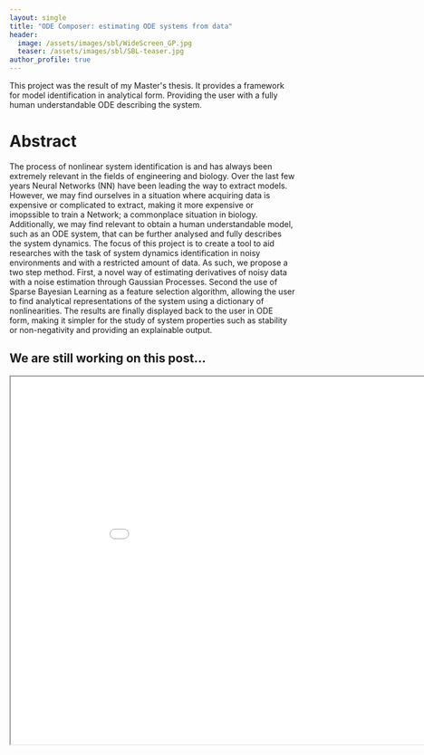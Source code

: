 ```yaml
---
layout: single
title: "ODE Composer: estimating ODE systems from data"
header:
  image: /assets/images/sbl/WideScreen_GP.jpg
  teaser: /assets/images/sbl/SBL-teaser.jpg
author_profile: true
---
```


This project was the result of my Master's thesis. It provides a framework for model identification in analytical form. Providing the user with a fully human understandable ODE describing the system.

# Abstract

The process of nonlinear system identification is and has always been extremely relevant in the fields of engineering and biology. Over the last few years Neural Networks (NN) have been leading the way to extract models. However, we may find ourselves in a situation where acquiring data is expensive or complicated to extract, making it more expensive or imopssible to train a Network; a commonplace situation in biology. Additionally, we may find relevant to obtain a human understandable model, such as an ODE system, that can be further analysed and fully describes the system dynamics. The focus of this project is to create a tool to aid researches with the task of system dynamics identification in noisy environments and with a restricted amount of data. As such, we propose a two step method. First, a novel way of estimating derivatives of noisy data with a noise estimation through Gaussian Processes. Second the use of Sparse Bayesian Learning as a feature selection algorithm, allowing the user to find analytical representations of the system using a dictionary of nonlinearities. The results are finally displayed back to the user in ODE form, making it simpler for the study of system properties such as stability or non-negativity and providing an explainable output.


## We are still working on this post...

<iframe src="/assets/sketches/fibonacci.html" width="950" height="650">
</iframe>
